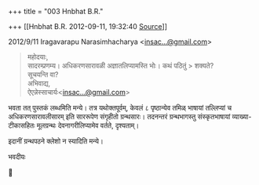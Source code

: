 +++
title = "003 Hnbhat B.R."

+++
[[Hnbhat B.R.	2012-09-11, 19:32:40 [Source](https://groups.google.com/g/bvparishat/c/RSi_5icrQlU)]]



  
  

2012/9/11 Iragavarapu Narasimhacharya \<[insac...@gmail.com]()\>  

> महोदयाः,  
> सादरम्प्रणम्य। अधिकरणसारावळी अज्ञातलिप्यामस्ति भोः। कथं पठितुं > शक्यते?  
> सूचयन्ति वा?  
> अभिवाद्य,  
> ऐएन्नेस्साचार्यः\<[insac...@gmail.com]()\>

  

  

भवता तत् पुस्तकं लब्धमिति मन्ये। तत्र यथोक्तपूर्वम्, केवलं ८ पृष्ठान्येव तमिळ् भाषायां तल्लिप्यां च अधिकरणसारावलीसारम् इति साररूपेण संगृहीतो ग्रन्थसारः। तदनन्तरं ग्रन्थभागस्तु संस्कृतभाषायां व्याख्या-टीकासहितः मूलग्रन्थः देवनागरीलिप्यामेव वर्तते, दृश्यताम्।

  

इदानीं ग्रन्थपठने क्लेशो न स्यादिति मन्ये।

  

भवदीयः



